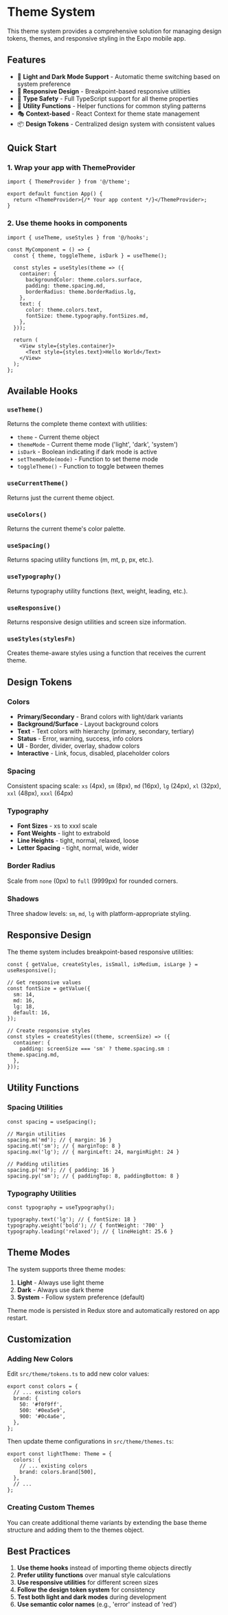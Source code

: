 # Theme System

This theme system provides a comprehensive solution for managing design tokens, themes, and responsive styling in the Expo mobile app.

## Features

- 🎨 **Light and Dark Mode Support** - Automatic theme switching based on system preference
- 📱 **Responsive Design** - Breakpoint-based responsive utilities
- 🎯 **Type Safety** - Full TypeScript support for all theme properties
- 🔧 **Utility Functions** - Helper functions for common styling patterns
- 🎭 **Context-based** - React Context for theme state management
- 📦 **Design Tokens** - Centralized design system with consistent values

## Quick Start

### 1. Wrap your app with ThemeProvider

```tsx
import { ThemeProvider } from '@/theme';

export default function App() {
  return <ThemeProvider>{/* Your app content */}</ThemeProvider>;
}
```

### 2. Use theme hooks in components

```tsx
import { useTheme, useStyles } from '@/hooks';

const MyComponent = () => {
  const { theme, toggleTheme, isDark } = useTheme();

  const styles = useStyles(theme => ({
    container: {
      backgroundColor: theme.colors.surface,
      padding: theme.spacing.md,
      borderRadius: theme.borderRadius.lg,
    },
    text: {
      color: theme.colors.text,
      fontSize: theme.typography.fontSizes.md,
    },
  }));

  return (
    <View style={styles.container}>
      <Text style={styles.text}>Hello World</Text>
    </View>
  );
};
```

## Available Hooks

### `useTheme()`

Returns the complete theme context with utilities:

- `theme` - Current theme object
- `themeMode` - Current theme mode ('light', 'dark', 'system')
- `isDark` - Boolean indicating if dark mode is active
- `setThemeMode(mode)` - Function to set theme mode
- `toggleTheme()` - Function to toggle between themes

### `useCurrentTheme()`

Returns just the current theme object.

### `useColors()`

Returns the current theme's color palette.

### `useSpacing()`

Returns spacing utility functions (m, mt, p, px, etc.).

### `useTypography()`

Returns typography utility functions (text, weight, leading, etc.).

### `useResponsive()`

Returns responsive design utilities and screen size information.

### `useStyles(stylesFn)`

Creates theme-aware styles using a function that receives the current theme.

## Design Tokens

### Colors

- **Primary/Secondary** - Brand colors with light/dark variants
- **Background/Surface** - Layout background colors
- **Text** - Text colors with hierarchy (primary, secondary, tertiary)
- **Status** - Error, warning, success, info colors
- **UI** - Border, divider, overlay, shadow colors
- **Interactive** - Link, focus, disabled, placeholder colors

### Spacing

Consistent spacing scale: `xs` (4px), `sm` (8px), `md` (16px), `lg` (24px), `xl` (32px), `xxl` (48px), `xxxl` (64px)

### Typography

- **Font Sizes** - xs to xxxl scale
- **Font Weights** - light to extrabold
- **Line Heights** - tight, normal, relaxed, loose
- **Letter Spacing** - tight, normal, wide, wider

### Border Radius

Scale from `none` (0px) to `full` (9999px) for rounded corners.

### Shadows

Three shadow levels: `sm`, `md`, `lg` with platform-appropriate styling.

## Responsive Design

The theme system includes breakpoint-based responsive utilities:

```tsx
const { getValue, createStyles, isSmall, isMedium, isLarge } = useResponsive();

// Get responsive values
const fontSize = getValue({
  sm: 14,
  md: 16,
  lg: 18,
  default: 16,
});

// Create responsive styles
const styles = createStyles((theme, screenSize) => ({
  container: {
    padding: screenSize === 'sm' ? theme.spacing.sm : theme.spacing.md,
  },
}));
```

## Utility Functions

### Spacing Utilities

```tsx
const spacing = useSpacing();

// Margin utilities
spacing.m('md'); // { margin: 16 }
spacing.mt('sm'); // { marginTop: 8 }
spacing.mx('lg'); // { marginLeft: 24, marginRight: 24 }

// Padding utilities
spacing.p('md'); // { padding: 16 }
spacing.py('sm'); // { paddingTop: 8, paddingBottom: 8 }
```

### Typography Utilities

```tsx
const typography = useTypography();

typography.text('lg'); // { fontSize: 18 }
typography.weight('bold'); // { fontWeight: '700' }
typography.leading('relaxed'); // { lineHeight: 25.6 }
```

## Theme Modes

The system supports three theme modes:

1. **Light** - Always use light theme
2. **Dark** - Always use dark theme
3. **System** - Follow system preference (default)

Theme mode is persisted in Redux store and automatically restored on app restart.

## Customization

### Adding New Colors

Edit `src/theme/tokens.ts` to add new color values:

```tsx
export const colors = {
  // ... existing colors
  brand: {
    50: '#f0f9ff',
    500: '#0ea5e9',
    900: '#0c4a6e',
  },
};
```

Then update theme configurations in `src/theme/themes.ts`:

```tsx
export const lightTheme: Theme = {
  colors: {
    // ... existing colors
    brand: colors.brand[500],
  },
  // ...
};
```

### Creating Custom Themes

You can create additional theme variants by extending the base theme structure and adding them to the themes object.

## Best Practices

1. **Use theme hooks** instead of importing theme objects directly
2. **Prefer utility functions** over manual style calculations
3. **Use responsive utilities** for different screen sizes
4. **Follow the design token system** for consistency
5. **Test both light and dark modes** during development
6. **Use semantic color names** (e.g., 'error' instead of 'red')
